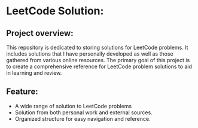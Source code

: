 # LeetCode Solution:  

## Project overview: 
This repository is dedicated to storing solutions for LeetCode problems. It includes solutions that I have personally developed as well as those gathered from various online resources. The primary goal of this project is to create a comprehensive reference for LeetCode problem solutions to aid in learning and review.






## Feature:
- A wide range of solution to LeetCode problems
- Solution from both personal work and external sources.
- Organized structure for easy navigation and reference. 
